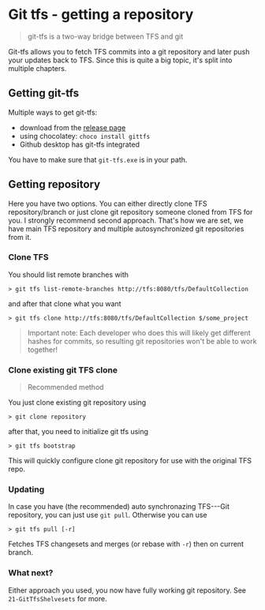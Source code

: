 # Git tfs - getting a repository

> git-tfs is a two-way bridge between TFS and git

Git-tfs allows you to fetch TFS commits into a git repository and later push your updates back to TFS. Since this is quite a big topic, it's split into multiple chapters.

## Getting git-tfs

Multiple ways to get git-tfs:

* download from the [release page](https://github.com/git-tfs/git-tfs/releases)
* using chocolatey: `choco install gittfs`
* Github desktop has git-tfs integrated

You have to make sure that `git-tfs.exe` is in your path.

## Getting repository

Here you have two options. You can either directly clone TFS repository/branch or just clone git repository someone cloned from TFS for you. I strongly recommend second approach. That's how we are set, we have main TFS repository and multiple autosynchronized git repositories from it.

### Clone TFS

You should list remote branches with

```
> git tfs list-remote-branches http://tfs:8080/tfs/DefaultCollection
```

and after that clone what you want

```
> git tfs clone http://tfs:8080/tfs/DefaultCollection $/some_project
```

> Important note: Each developer who does this will likely get different hashes for commits, so resulting git repositories won't be able to work together!

### Clone existing git TFS clone

> Recommended method

You just clone existing git repository using

```
> git clone repository
```

after that, you need to initialize git tfs using

```
> git tfs bootstrap
```

This will quickly configure clone git repository for use with the original TFS repo.

### Updating

In case you have (the recommended) auto synchronazing TFS---Git repository, you can just use `git pull`. Otherwise you can use

```
> git tfs pull [-r]
```

Fetches TFS changesets and merges (or rebase with `-r`) then on current branch.

### What next?

Either approach you used, you now have fully working git repository. See `21-GitTfsShelvesets` for more.
